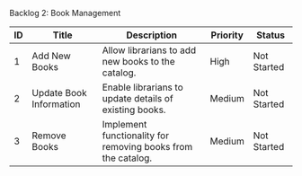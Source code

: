 Backlog 2: Book Management

| ID   | Title                         | Description                                                                      | Priority | Status       |
|------|-------------------------------|----------------------------------------------------------------------------------|----------|--------------|
| 1    | Add New Books                | Allow librarians to add new books to the catalog.                               | High     | Not Started  |
| 2    | Update Book Information       | Enable librarians to update details of existing books.                         | Medium   | Not Started  |
| 3    | Remove Books                  | Implement functionality for removing books from the catalog.                   | Medium   | Not Started  |
